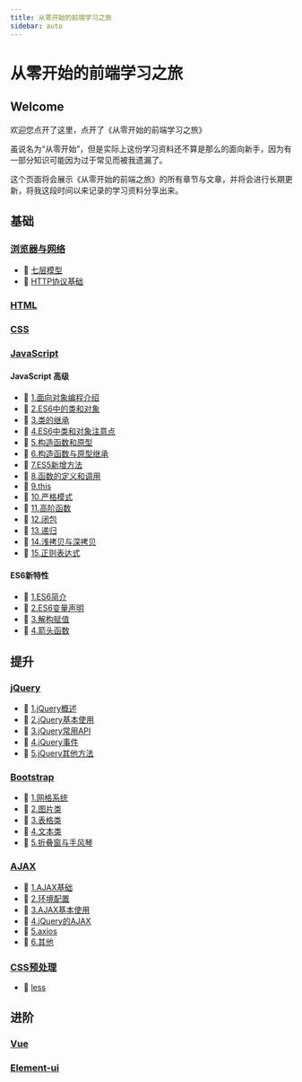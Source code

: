 ```yaml
---
title: 从零开始的前端学习之旅
sidebar: auto
---
```


# 从零开始的前端学习之旅

## Welcome

欢迎您点开了这里，点开了《从零开始的前端学习之旅》

虽说名为“从零开始”，但是实际上这份学习资料还不算是那么的面向新手，因为有一部分知识可能因为过于常见而被我遗漏了。

这个页面将会展示《从零开始的前端之旅》的所有章节与文章，并将会进行长期更新，将我这段时间以来记录的学习资料分享出来。


## 基础

### [浏览器与网络](/guide/fornt-end-learn/base/browser-Internet/)

- :link: [七层模型](/guide/front-end-learn/base/browser-Internet/七层模型.html)
- :link: [HTTP协议基础](/guide/front-end-learn/base/browser-Internet/HTTP协议基础.html)

### [HTML](/guide/fornt-end-learn/base/HTML)

### [CSS](/guide/fornt-end-learn/base/CSS)

### [JavaScript](/guide/fornt-end-learn/base/JavaScript)

#### JavaScript 高级

- :link: [1.面向对象编程介绍](/guide/front-end-learn/base/JavaScript/1.面向对象编程介绍.html)
- :link: [2.ES6中的类和对象](/guide/front-end-learn/base/JavaScript/2.ES6中的类和对象.html)
- :link: [3.类的继承](/guide/fornt-end-learn/base/JavaScript/3.类的继承.html)
- :link: [4.ES6中类和对象注意点](/guide/fornt-end-learn/base/JavaScript/4.ES6中类和对象注意点.html)
- :link: [5.构造函数和原型](/guide/fornt-end-learn/base/JavaScript/5.构造函数和原型.html)
- :link: [6.构造函数与原型继承](/guide/fornt-end-learn/base/JavaScript/6.构造函数与原型继承.html)
- :link: [7.ES5新增方法](/guide/fornt-end-learn/base/JavaScript/7.ES5新增方法.html)
- :link: [8.函数的定义和调用](/guide/fornt-end-learn/base/JavaScript/8.函数的定义和调用.html)
- :link: [9.this](/guide/fornt-end-learn/base/JavaScript/9.this.html)
- :link: [10.严格模式](/guide/fornt-end-learn/base/JavaScript/10.严格模式.html)
- :link: [11.高阶函数](/guide/fornt-end-learn/base/JavaScript/11.高阶函数.html)
- :link: [12.闭包](/guide/fornt-end-learn/base/JavaScript/12.闭包.html)
- :link: [13.递归](/guide/fornt-end-learn/base/JavaScript/13.递归.html)
- :link: [14.浅拷贝与深拷贝](/guide/fornt-end-learn/base/JavaScript/14.浅拷贝与深拷贝.html)
- :link: [15.正则表达式](/guide/fornt-end-learn/base/JavaScript/15.正则表达式.html)

#### ES6新特性

- :link: [1.ES6简介](/guide/fornt-end-learn/base/JavaScript/1.ES6简介.html)
- :link: [2.ES6变量声明](/guide/fornt-end-learn/base/JavaScript/2.ES6变量声明.html)
- :link: [3.解构赋值](/guide/fornt-end-learn/base/JavaScript/3.解构赋值.html)
- :link: [4.箭头函数](/guide/fornt-end-learn/base/JavaScript/4.箭头函数.html)


## 提升

### [jQuery](/guide/fornt-end-learn/promote/JQuery/)

- :link: [1.jQuery概述](/guide/fornt-end-learn/promote/JQuery/1.jQuery概述.html)
- :link: [2.jQuery基本使用](/guide/fornt-end-learn/promote/JQuery/2.jQuery基本使用.html)
- :link: [3.jQuery常用API](/guide/fornt-end-learn/promote/JQuery/3.jQuery常用API.html)
- :link: [4.jQuery事件](/guide/fornt-end-learn/promote/JQuery/4.jQuery事件.html)
- :link: [5.jQuery其他方法](/guide/fornt-end-learn/promote/JQuery/5.jQuery其他方法.html)

### [Bootstrap](/guide/fornt-end-learn/promote/Bootstrap/)

- :link: [1.网格系统](/guide/fornt-end-learn/promote/Bootstrap/1.网格系统.html)
- :link: [2.图片类](/guide/fornt-end-learn/promote/Bootstrap/2.图片类.html)
- :link: [3.表格类](/guide/fornt-end-learn/promote/Bootstrap/3.表格类.html)
- :link: [4.文本类](/guide/fornt-end-learn/promote/Bootstrap/4.文本类.html)
- :link: [5.折叠窗与手风琴](/guide/fornt-end-learn/promote/Bootstrap/5.折叠窗与手风琴.html)

### [AJAX](/guide/fornt-end-learn/promote/AJAX/)

- :link: [1.AJAX基础](/guide/fornt-end-learn/promote/AJAX/1.AJAX基础.html)
- :link: [2.环境配置](/guide/fornt-end-learn/promote/AJAX/2.环境配置.html)
- :link: [3.AJAX基本使用](/guide/fornt-end-learn/promote/AJAX/3.AJAX基本使用.html)
- :link: [4.jQuery的AJAX](/guide/fornt-end-learn/promote/AJAX/4.jQuery的AJAX.html)
- :link: [5.axios](/guide/fornt-end-learn/promote/AJAX/5.axios.html)
- :link: [6.其他](/guide/fornt-end-learn/promote/AJAX/6.其他.html)

### [CSS预处理](/guide/fornt-end-learn/promote/CSS预处理/)

- :link: [less](/guide/fornt-end-learn/promote/CSS预处理/less.html)

## 进阶

### [Vue](/guide/fornt-end-learn/advanced/Vue/)

### [Element-ui](/guide/fornt-end-learn/advanced/Element-ui/)